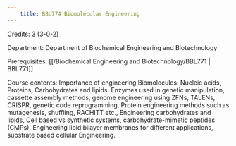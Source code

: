 ```yaml
---
    title: BBL774 Biomolecular Engineering
---
```

Credits: 3 (3-0-2)

Department: Department of Biochemical Engineering and Biotechnology

Prerequisites: [[/Biochemical Engineering and Biotechnology/BBL771 | BBL771]]

Course contents: Importance of engineering Biomolecules: Nucleic acids, Proteins, Carbohydrates and lipids. Enzymes used in genetic manipulation, cassette assembly methods, genome engineering using ZFNs, TALENs, CRISPR, genetic code reprogramming, Protein engineering methods such as mutagenesis, shuffling, RACHITT etc., Engineering carbohydrates and lipids, Cell based vs synthetic systems, carbohydrate-mimetic peptides (CMPs), Engineering lipid bilayer membranes for different applications, substrate based cellular Engineering.